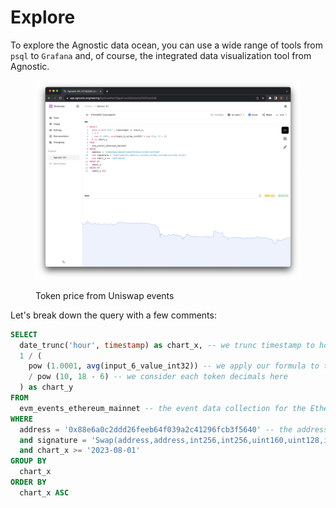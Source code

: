 # Explore

To explore the Agnostic data ocean, you can use a wide range of tools from `psql` to `Grafana` and, of course, the integrated data visualization tool from Agnostic.

<figure><img src="../../.gitbook/assets/Screenshot 2023-09-15 at 12.01.38.png" alt=""><figcaption><p>Token price from Uniswap events</p></figcaption></figure>

Let's break down the query with a few comments:

```sql
SELECT
  date_trunc('hour', timestamp) as chart_x, -- we trunc timestamp to hour
  1 / (
    pow (1.0001, avg(input_6_value_int32)) -- we apply our formula to the sixth parameter of the signature: the tick
    / pow (10, 18 - 6) -- we consider each token decimals here
  ) as chart_y 
FROM
  evm_events_ethereum_mainnet -- the event data collection for the Ethereum mainnet
WHERE
  address = '0x88e6a0c2ddd26feeb64f039a2c41296fcb3f5640' -- the address of the ETH/USDC pool
  and signature = 'Swap(address,address,int256,int256,uint160,uint128,int24)' -- filter the right signature
  and chart_x >= '2023-08-01'
GROUP BY
  chart_x
ORDER BY
  chart_x ASC
```





